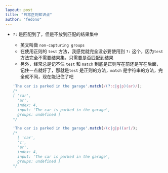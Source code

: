 ```yaml
---
layout: post
title: "日常正则知识点"
author: "fedono"
---
```




- `?:` 是匹配到了，但是不放到匹配的结果集中

  - 英文叫做 `non-capturing groups `  
  - 在使用正则的  `test` 方法，我感觉就完全没必要使用到 `?:`  这个，因为`test` 方法完全不需要结果集，只需要是否匹配到结果
  - 另外，经常总是记不住 `test` 和 `match` 到底是正则写在前还是写在后面，记住一点就好了，那就是`test` 是正则的方法，`match` 是字符串的方法，完全就不同，现在能记住了吧

  ```js
  'The car is parked in the garage'.match(/(?:c|g|p)(ar)/);
  /*
  [ 'car',
    'ar',
    index: 4,
    input: 'The car is parked in the garage',
    groups: undefined ]
  */  
  
  'The car is parked in the garage'.match(/(c|g|p)(ar)/);
  /*
    [ 'car',
    'c',
    'ar',
    index: 4,
    input: 'The car is parked in the garage',
    groups: undefined ]
  */  
  ```

  

